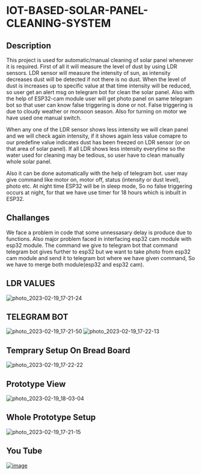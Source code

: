 # IOT-BASED-SOLAR-PANEL-CLEANING-SYSTEM

## Description
  This project is used for automatic/manual cleaning of solar panel whenever it is required. First of all it will measure the level of dust by using LDR sensors. LDR sensor will measure the intensity of sun, as intensity decreases dust will be detected if not there is no dust. When the level of dust is increases up to specific value at that time intensity will be reduced, so user get an alert msg on telegram bot for clean the solar panel. Also with the help of ESP32-cam module user will get photo panel on same telegram bot so that user can know false triggering is done or not. False triggering is due to cloudy weather or monsoon season. Also for turning on motor we have used one manual switch. 

  When any one of the LDR sensor shows less intensity we will clean panel and we will check again intensity, if it shows again less value comapre to our predefine value indicates dust has been freezed on LDR sensor (or on that area of solar panel). If all LDR shows less intensity everytime so the water used for cleaning may be tedious, so user have to clean manually whole solar panel.
  
  Also it can be done automatically with the help of telegram bot. user may give command like motor on, motor off, status (intensity or dust level), photo etc. At night time ESP32 will be in sleep mode, So no false triggering occurs at night, for that we have use timer for 18 hours which is inbuilt in ESP32.

## Challanges
We face a problem in code that some unnessasary delay is produce due to functions. Also major problem faced in interfacing esp32 cam module with esp32 module. The command we give to telegram bot that command telegram bot gives further to esp32 but we want to take photo from esp32 cam module and send it to telegram bot where we have given command, So we have to merge both module(esp32 and esp32 cam).

## LDR VALUES

![photo_2023-02-19_17-21-24](https://user-images.githubusercontent.com/124424323/219948760-fcdbcc3f-a10b-4946-b051-f4c090cd6b64.jpg)

## TELEGRAM BOT

![photo_2023-02-19_17-21-50](https://user-images.githubusercontent.com/124424323/219948796-d4e78e13-d648-49cc-b952-a721a7abd394.jpg)
![photo_2023-02-19_17-22-13](https://user-images.githubusercontent.com/124424323/219951736-8d4647aa-7569-4423-bbf6-25e05becc555.jpg)

## Temprary Setup On Bread Board

![photo_2023-02-19_17-22-22](https://user-images.githubusercontent.com/124424323/219951856-28cee4c7-67b6-467e-a419-c3e396ecb5ea.jpg)

## Prototype View

![photo_2023-02-19_18-03-04](https://user-images.githubusercontent.com/124424323/219951887-4cd73bf2-01ea-45ee-b0b6-9295ea7c7f22.jpg)

## Whole Prototype Setup

![photo_2023-02-19_17-21-15](https://user-images.githubusercontent.com/124424323/219952639-9423192d-8c87-441c-b662-2b83ef1d4670.jpg)


## You Tube
<a href=https://youtu.be/SolaR4ohJPU> ![image](https://user-images.githubusercontent.com/124425596/219943044-52ab591f-99d9-42aa-9d2f-920951f22c1d.png)
</a>
